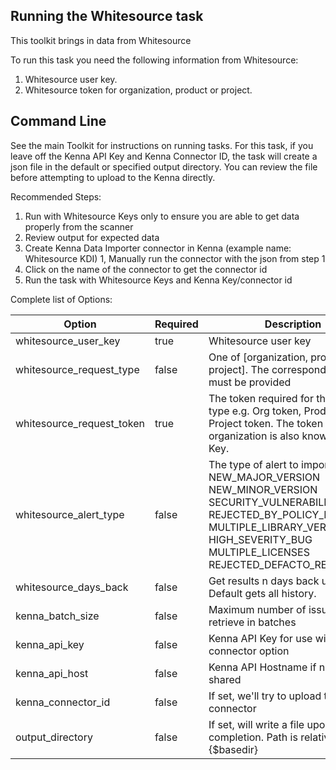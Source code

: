 ## Running the Whitesource task

This toolkit brings in data from Whitesource

To run this task you need the following information from Whitesource:

1. Whitesource user key.
2. Whitesource token for organization, product or project.

## Command Line

See the main Toolkit for instructions on running tasks. For this task, if you leave off the Kenna API Key and Kenna Connector ID, the task will create a json file in the default or specified output directory. You can review the file before attempting to upload to the Kenna directly.

Recommended Steps:

1. Run with Whitesource Keys only to ensure you are able to get data properly from the scanner
1. Review output for expected data
1. Create Kenna Data Importer connector in Kenna (example name: Whitesource KDI)
1, Manually run the connector with the json from step 1
1. Click on the name of the connector to get the connector id
1. Run the task with Whitesource Keys and Kenna Key/connector id



Complete list of Options:

| Option                    | Required | Description                                                                                                                                                                                                          | default                |
|---------------------------|----------|----------------------------------------------------------------------------------------------------------------------------------------------------------------------------------------------------------------------|------------------------|
| whitesource_user_key      | true     | Whitesource user key                                                                                                                                                                                                 | n/a                    |
| whitesource_request_type  | false    | One of [organization, product, project]. The corresponding token must be provided                                                                                                                                    | organization           |
| whitesource_request_token | true     | The token required for the request type e.g. Org token, Product token, Project token. The token for organization is also know as API Key.                                                                            | n/a                    |
| whitesource_alert_type    | false    | The type of alert to import. Allowed: NEW_MAJOR_VERSION NEW_MINOR_VERSION SECURITY_VULNERABILITY REJECTED_BY_POLICY_RESOURCE MULTIPLE_LIBRARY_VERSIONS HIGH_SEVERITY_BUG MULTIPLE_LICENSES REJECTED_DEFACTO_RESOURCE | SECURITY_VULNERABILITY |
| whitesource_days_back     | false    | Get results n days back up to today. Default gets all history.                                                                                                                                                       | n/a                    |
| kenna_batch_size          | false    | Maximum number of issues to retrieve in batches                                                                                                                                                                      | 100                    |
| kenna_api_key             | false    | Kenna API Key for use with connector option                                                                                                                                                                          | n/a                    |
| kenna_api_host            | false    | Kenna API Hostname if not US shared                                                                                                                                                                                  | api.kennasecurity.com  |
| kenna_connector_id        | false    | If set, we'll try to upload to this connector                                                                                                                                                                        | n/a                    |
| output_directory          | false    | If set, will write a file upon completion. Path is relative to #{$basedir}                                                                                                                                           | output/whitesource     |
